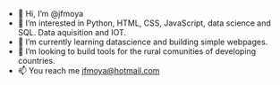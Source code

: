 - 👋 Hi, I’m @jfmoya
- 👀 I’m interested in Python, HTML, CSS, JavaScript, data science and SQL. Data aquisition and IOT.
- 🌱 I’m currently learning datascience and building simple webpages.
- 💞️ I’m looking to build tools for the rural comunities of developing countries.
- 📫 You reach me jfmoya@hotmail.com


